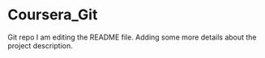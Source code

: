 # Coursera_Git
Git repo
I am editing the README file. Adding some more details about the project description.
